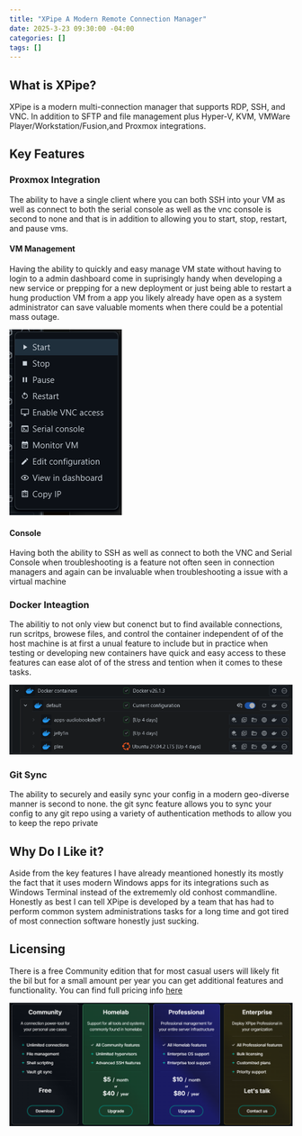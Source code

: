 ```yaml
---
title: "XPipe A Modern Remote Connection Manager"
date: 2025-3-23 09:30:00 -04:00
categories: []
tags: []
---
```


## What is XPipe?
XPipe is a modern multi-connection manager that supports RDP, SSH, and VNC. In addition to SFTP and file management plus Hyper-V, KVM, VMWare Player/Workstation/Fusion,and Proxmox integrations. 

## Key Features
### Proxmox Integration
The ability to have a single client where you can both SSH into your VM as well as connect to both the serial console as well as the vnc console is second to none and that is in addition to allowing you to start, stop, restart, and pause vms.

#### VM Management
Having the ability to quickly and easy manage VM state without having to login to a admin dashboard come in suprisingly handy when developing a new service or prepping for a new deployment or just being able to restart a hung production VM from a app you likely already have open as a system administrator can save valuable moments when there could be a potential mass outage.

![Image1](/assets/2025/xpipe-a-modern-connection-manager/1.png)

#### Console
Having both the ability to SSH as well as connect to both the VNC and Serial Console when troubleshooting is a feature not often seen in connection managers and again can be invaluable when troubleshooting a issue with a virtual machine

### Docker Inteagtion
The abilitiy to not only view but conenct but to find available connections, run scritps, browese files, and control the container independent of of the host machine is at first a unual feature to include but in practice when testing or developing new containers have quick and easy access to these features can ease alot of of the stress and tention when it comes to these tasks.

![Image2](/assets/2025/xpipe-a-modern-connection-manager/2.png)

### Git Sync
The ability to securely and easily sync your config in a modern geo-diverse manner is second to none. the git sync feature allows you to sync your config to any git repo using a variety of authentication methods to allow you to keep the repo private

## Why Do I Like it?
Aside from the key features I have already meantioned honestly its mostly the fact that it uses modern Windows apps for its integrations such as Windows Terminal instead of the extrememly old conhost commandline. Honestly as best I can tell XPipe is developed by a team that has had to perform common system administrations tasks for a long time and got tired of most connection software honestly just sucking.

## Licensing
There is a free Community edition that for most casual users will likely fit the bil but for a small amount per year you can get additional features and functionality. You can find full pricing info [here]()

![Image3](/assets/2025/xpipe-a-modern-connection-manager/3.png)